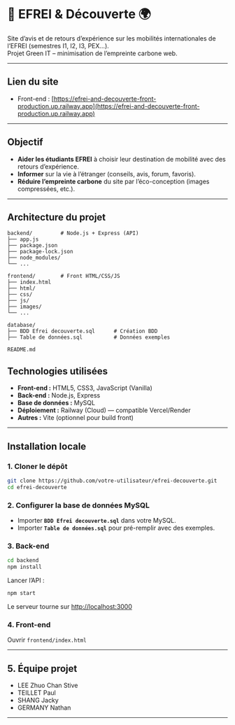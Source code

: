 # 🌳 EFREI & Découverte 🌍

Site d’avis et de retours d’expérience sur les mobilités internationales de l’EFREI (semestres I1, I2, I3, PEX…).  
Projet Green IT – minimisation de l’empreinte carbone web.

---

## Lien du site

- Front-end : [https://efrei-and-decouverte-front-production.up.railway.app](https://efrei-and-decouverte-front-production.up.railway.app)

---

## Objectif

- **Aider les étudiants EFREI** à choisir leur destination de mobilité avec des retours d’expérience.
- **Informer** sur la vie à l’étranger (conseils, avis, forum, favoris).
- **Réduire l’empreinte carbone** du site par l’éco-conception (images compressées, etc.).

---

## Architecture du projet

```
backend/         # Node.js + Express (API)
├── app.js
├── package.json
├── package-lock.json
├── node_modules/
└── ...

frontend/        # Front HTML/CSS/JS
├── index.html
├── html/
├── css/
├── js/
├── images/
└── ...

database/
├── BDD Efrei decouverte.sql      # Création BDD
├── Table de données.sql          # Données exemples

README.md
```

## Technologies utilisées

- **Front-end :** HTML5, CSS3, JavaScript (Vanilla)
- **Back-end :** Node.js, Express
- **Base de données :** MySQL
- **Déploiement :** Railway (Cloud) — compatible Vercel/Render
- **Autres :** Vite (optionnel pour build front)

---

## Installation locale

### 1. Cloner le dépôt

```bash
git clone https://github.com/votre-utilisateur/efrei-decouverte.git
cd efrei-decouverte
```

### 2. Configurer la base de données MySQL

- Importer **`BDD Efrei decouverte.sql`** dans votre MySQL.
- Importer **`Table de données.sql`** pour pré-remplir avec des exemples.



### 3. Back-end

```bash
cd backend
npm install
```

Lancer l’API :

```bash
npm start
```

Le serveur tourne sur [http://localhost:3000](http://localhost:3000)



### 4. Front-end

Ouvrir `frontend/index.html`  

---

## 5. Équipe projet

- LEE Zhuo Chan Stive
- TEILLET Paul
- SHANG Jacky
- GERMANY Nathan

---


